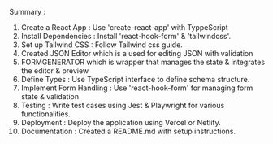 Summary : 
1) Create a React App : Use 'create-react-app' with TyppeScript
2) Install Dependencies : Install 'react-hook-form' & 'tailwindcss'.
3) Set up Tailwind CSS : Follow Tailwind css guide.
4) Created JSON Editor which is a used for editing JSON with validation
5) FORMGENERATOR which is wrapper that manages the state & integrates the editor & preview
6) Define Types : Use TypeScript interface to define schema structure.
7) Implement Form Handling : Use 'react-hook-form' for managing form state & validation
8) Testing : Write test cases using Jest & Playwright for various functionalities.
9) Deployment : Deploy the application using Vercel or Netlify.
10) Documentation : Created a README.md with setup instructions.
                       
                       
